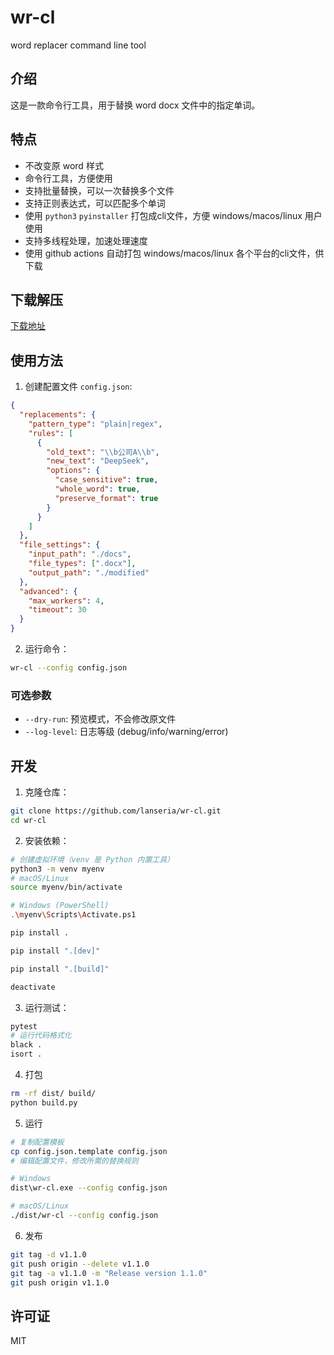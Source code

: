 # wr-cl

word replacer command line tool

## 介绍

这是一款命令行工具，用于替换 word docx 文件中的指定单词。

## 特点

- 不改变原 word 样式
- 命令行工具，方便使用
- 支持批量替换，可以一次替换多个文件
- 支持正则表达式，可以匹配多个单词
- 使用 `python3` `pyinstaller` 打包成cli文件，方便 windows/macos/linux 用户使用
- 支持多线程处理，加速处理速度
- 使用 github actions 自动打包 windows/macos/linux 各个平台的cli文件，供下载

## 下载解压

[下载地址](https://github.com/lanseria/wr-cl/releases)

## 使用方法

1. 创建配置文件 `config.json`:

```json
{
  "replacements": {
    "pattern_type": "plain|regex",
    "rules": [
      {
        "old_text": "\\b公司A\\b",
        "new_text": "DeepSeek",
        "options": {
          "case_sensitive": true,
          "whole_word": true,
          "preserve_format": true
        }
      }
    ]
  },
  "file_settings": {
    "input_path": "./docs",
    "file_types": [".docx"],
    "output_path": "./modified"
  },
  "advanced": {
    "max_workers": 4,
    "timeout": 30
  }
}
```

2. 运行命令：

```bash
wr-cl --config config.json
```

### 可选参数

- `--dry-run`: 预览模式，不会修改原文件
- `--log-level`: 日志等级 (debug/info/warning/error)

## 开发

1. 克隆仓库：

```bash
git clone https://github.com/lanseria/wr-cl.git
cd wr-cl
```

2. 安装依赖：

```bash
# 创建虚拟环境（venv 是 Python 内置工具）
python3 -m venv myenv
# macOS/Linux
source myenv/bin/activate

# Windows (PowerShell)
.\myenv\Scripts\Activate.ps1

pip install .

pip install ".[dev]"

pip install ".[build]"

deactivate
```

3. 运行测试：

```bash
pytest
# 运行代码格式化
black .
isort .
```

4. 打包

```bash
rm -rf dist/ build/
python build.py
```

5. 运行

```bash
# 复制配置模板
cp config.json.template config.json
# 编辑配置文件，修改所需的替换规则

# Windows
dist\wr-cl.exe --config config.json

# macOS/Linux
./dist/wr-cl --config config.json
```

6. 发布

```bash
git tag -d v1.1.0 
git push origin --delete v1.1.0
git tag -a v1.1.0 -m "Release version 1.1.0"
git push origin v1.1.0
```

## 许可证

MIT